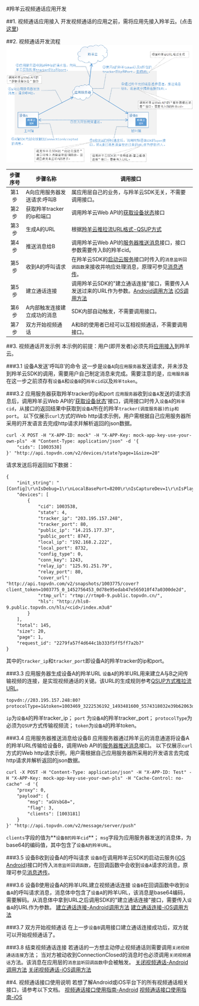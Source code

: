 #羚羊云视频通话应用开发

##1. 视频通话应用接入
开发视频通话的应用之前，需将应用先接入羚羊云。(点击[这里](http://doc.topvdn.com/api/index.html#!public-doc/appfunc_joinup.md))

##2. 视频通话开发流程
![Alt text](./images/appfunc_facetime.png) 

| 步骤序号 | 步骤名称 | 调用接口 |
|:----:| ----    | ----     |
| 第1步   | A向应用服务器发送请求:呼叫B | 属应用层自己的业务，与羚羊云SDK无关，不需要调用接口。 |
| 第2步   | 获取羚羊tracker的ip和端口 | 调用羚羊云Web API的[获取设备状态](http://doc.topvdn.com/api/index.html#!web_api_v2.md#2.1.1_%E6%9F%A5%E8%AF%A2%E8%AE%BE%E5%A4%87%E7%8A%B6%E6%80%81)接口 |
| 第3步 | 生成A的URL | 根据[羚羊云推拉流URL格式-QSUP方式](http://doc.topvdn.com/api/index.html#!public-doc/url_format.md#6_%E6%8E%A8%E6%8B%89%E7%9B%B4%E6%92%AD%E6%B5%81%28QSUP%E6%96%B9%E5%BC%8F%29%E7%A4%BA%E4%BE%8B) |
| 第4步 | 推送消息给B | 调用羚羊云Web API的[服务器推送消息](http://doc.topvdn.com/api/index.html#!web_api_v2.md#2.3.2_%E6%9C%8D%E5%8A%A1%E5%99%A8%E6%8E%A8%E9%80%81%E6%B6%88%E6%81%AF)接口，接口参数需要传入B的羚羊cid。|
| 第5步 | 收到A的呼叫请求 | 在羚羊云SDK的[启动云服务](http://doc.topvdn.com/api/index.html#!public-doc/SDK-iOS/ios_api.md#2.2_%E5%90%AF%E5%8A%A8%E4%BA%91%E6%9C%8D%E5%8A%A1)接口时传入的`消息监听回调函数`来接收并响应处理消息，原理可参见[消息透传](http://doc.topvdn.com/api/index.html#!public-doc/SDK-iOS/ios_guide.md#5.3_%C2%A0%E6%B6%88%E6%81%AF%E9%80%8F%E4%BC%A0)。 |
| 第5步 | 建立通话连接 | 调用羚羊云SDK的"建立通话连接"接口，需要传入A发送过来的URL作为参数。[Android调用方法](http://doc.topvdn.com/api/index.html#!public-doc/SDK-Android/android_api.md#5.3_%E6%89%93%E5%BC%80%E9%93%BE%E6%8E%A5%E5%B9%B6%E6%8E%A8%E9%80%81%E6%95%B0%E6%8D%AE) [iOS调用方法](http://doc.topvdn.com/api/index.html#!public-doc/SDK-iOS/ios_api.md#5.14_%E5%BB%BA%E7%AB%8B%E9%80%9A%E8%AF%9D%E8%BF%9E%E6%8E%A5) |
| 第6步 | A内部触发连接建立成功的消息 | SDK内部自动触发，不需要调用接口。 |
| 第7步 | 双方开始视频通话 | A和B的使用者已经可以互相视频通话，不需要调用接口。 |

##3. 视频通话开发示例
本示例的前提：用户(即开发者)必须先将[应用接入](http://doc.topvdn.com/api/index.html#!public-doc/appfunc_joinup.md)到羚羊云。

###3.1 设备A发送'呼叫B'的命令
这一步是`设备A`向`应用服务器`发送请求，并未涉及到羚羊云SDK的调用，需要用户自己制定消息来完成。需要注意的是，`应用服务器`在这一步之前须存有`设备A`和`设备B`的`羚羊cid`以及`羚羊token`。

###3.2 应用服务器获取羚羊tracker的ip和port
`应用服务器`收到`设备A`发送的请求消息后，调用羚羊云Web API的'[获取设备状态](http://doc.topvdn.com/api/index.html#!web_api_v2.md#2.1.1_%E6%9F%A5%E8%AF%A2%E8%AE%BE%E5%A4%87%E7%8A%B6%E6%80%81)'接口，调用接口时传入`设备A`的`羚羊cid`，从接口的返回结果中获取到`设备A`所在的羚羊`tracker(调度服务器)的ip和port`。
以下仅展示`curl`方式的Web http请求示例，用户需根据自己应用服务器所采用的开发语言去完成http请求并解析返回的json数据。
```
curl -X POST -H "X-APP-ID: mock" -H "X-APP-Key: mock-app-key-use-your-own-pls" -H "Content-Type: application/json" -d '{
    "cids": [1003538]
}' "http://api.topvdn.com/v2/devices/state?page=1&size=20"
```
请求发送后将返回如下数据：
```
{
    "init_string": "[Config]\r\nIsDebug=1\r\nLocalBasePort=8200\r\nIsCaptureDev=1\r\nIsPlayDev=1\r\nUdpSendInterval=2\r\n[Tracker]\r\nCount=3\r\nIP1=121.42.156.148\r\nPort1=80\r\nIP2=182.254.149.39\r\nPort2=80\r\nIP3=203.195.157.248\r\nPort3=80\r\n[LogServer]\r\nCount=1\r\nIP1=223.202.103.147\r\nPort1=80",
    "devices": [
        {
            "cid": 1003538,
            "state": 4,
            "tracker_ip": "203.195.157.248",
            "tracker_port": 80,
            "public_ip": "14.215.177.37",
            "public_port": 8747,
            "local_ip": "192.168.2.222",
            "local_port": 8732,
            "config_type": 0,
            "conn_key": 1243,
            "relay_ip": "125.91.251.79",
            "relay_port": 80,
            "cover_url": "http://api.topvdn.com/v2/snapshots/1003775/cover?client_token=1003775_0_1452756453_0d78e95edab47e565010f47a0300de2d",
            "rtmp_url": "rtmp://rtmp0-9.public.topvdn.cn/",
            "hls": "http://hls0-9.public.topvdn.cn/hls/<cid>/index.m3u8"
        }
    ],
    "total": 145,
    "size": 20,
    "page": 1,
    "request_id": "2279fa57f4d644c1b333f5ff5ff7a2b7"
}
```
其中的`tracker_ip`和`tracker_port`即设备A的羚羊tracker的ip和port。

###3.3 应用服务器生成设备A的羚羊URL
`设备A`的羚羊URL用来建立A与B之间传输视频的连接，是实现视频通话的关键。该URL的生成规则参考[QSUP方式推拉流URL](http://doc.topvdn.com/api/index.html#!public-doc/url_format.md#6_%E6%8E%A8%E6%8B%89%E7%9B%B4%E6%92%AD%E6%B5%81%28QSUP%E6%96%B9%E5%BC%8F%29%E7%A4%BA%E4%BE%8B)。
```
topvdn://203.195.157.248:80?protocolType=1&token=1003469_3222536192_1493481600_5574318032e39b62063d98e6bff50069
```
`ip`为`设备A`的羚羊tracker_ip；
`port` 为`设备A`的羚羊tracker_port；
`protocolType`为必须为`QSUP`方式传输视频流；
`token`为`设备A`的羚羊token。

###3.4 应用服务器推送消息给设备B
应用服务器通过羚羊云的消息通道将设备A的羚羊URL传输给设备B，调用Web API的[服务器推送消息](http://doc.topvdn.com/api/index.html#!web_api_v2.md#2.3.2_%E6%9C%8D%E5%8A%A1%E5%99%A8%E6%8E%A8%E9%80%81%E6%B6%88%E6%81%AF)接口。
以下仅展示`curl`方式的Web http请求示例，用户需根据自己应用服务器所采用的开发语言去完成http请求并解析返回的json数据。
```
curl -X POST -H "Content-Type: application/json" -H "X-APP-ID: Test" -H "X-APP-Key: mock-app-key-use-your-own-pls" -H "Cache-Control: no-cache" -d '{
    "proxy": 0,
    "payload": {
        "msg": "aGVsbG8=",
        "flag": 3,
        "clients": [1003181]
    }
}' "http://api.topvdn.com/v2/message/server/push"
```
`clients`字段的值为**`设备B的羚羊cid`**；
`msg`字段为应用服务器发送的消息体，为base64的编码值，其中包含了`设备A的羚羊URL`。

###3.5 设备B收到设备A的呼叫请求
`设备B`在调用羚羊云SDK的启动云服务([iOS](http://doc.topvdn.com/api/index.html#!public-doc/SDK-iOS/ios_api.md#2.2_%E5%90%AF%E5%8A%A8%E4%BA%91%E6%9C%8D%E5%8A%A1) [Android](http://doc.topvdn.com/api/index.html#!public-doc/SDK-Android/android_api.md#2_%E4%BA%91%E6%9C%8D%E5%8A%A1%E6%8E%A5%E5%8F%A3))接口时传入`消息监听回调函数`，在回调函数中会收到`设备A`请求的消息，原理可参见[消息透传](http://doc.topvdn.com/api/index.html#!public-doc/SDK-iOS/ios_guide.md#5.3_%C2%A0%E6%B6%88%E6%81%AF%E9%80%8F%E4%BC%A0)。

###3.6 设备B使用设备A的羚羊URL建立视频通话连接
`设备B`在回调函数中收到`设备A`的呼叫请求消息，消息体中包含了`设备A`的羚羊URL，该消息是base64编码，需要解码。从消息体中拿到URL之后调用SDK的"建立通话连接"接口，需要传入`设备A`的URL作为参数。
[建立通话连接-Android调用方法](http://doc.topvdn.com/api/index.html#!public-doc/SDK-Android/android_api.md#5.3_%E6%89%93%E5%BC%80%E9%93%BE%E6%8E%A5%E5%B9%B6%E6%8E%A8%E9%80%81%E6%95%B0%E6%8D%AE)
[建立通话连接-iOS调用方法](http://doc.topvdn.com/api/index.html#!public-doc/SDK-iOS/ios_api.md#5.14_%E5%BB%BA%E7%AB%8B%E9%80%9A%E8%AF%9D%E8%BF%9E%E6%8E%A5)

###3.7 双方开始视频通话
在上一步`设备B`调用接口建立通话连接成功后，双方就可以开始视频通话了。

###3.8 结束视频通话连接
若通话的一方想主动停止视频通话则需要调用`关闭视频通话连接`方法；
当对方被动收到ConnectionClosed的消息时也必须调用`关闭视频通话`方法。该消息在应用层的`消息监听回调函数`中会被触发。
[关闭视频通话-Android调用方法](http://doc.topvdn.com/api/index.html#!public-doc/SDK-Android/android_api.md#5.4_%E6%96%AD%E5%BC%80%E8%BF%9E%E6%8E%A5)
[关闭视频通话-iOS调用方法](http://doc.topvdn.com/api/index.html#!public-doc/SDK-iOS/ios_api.md#5.15_%E5%85%B3%E9%97%AD%E9%80%9A%E8%AF%9D%E8%BF%9E%E6%8E%A5)

##4. 视频通话接口使用说明
若想了解Android或iOS平台下的所有视频通话相关接口，请参考以下文档。
[视频通话接口使用指南-Android](http://doc.topvdn.com/api/index.html#!public-doc/SDK-Android/android_guide.md#5.6_%C2%A0%E8%A7%86%E9%A2%91%E9%80%9A%E8%AF%9D)
[视频通话接口使用指南-iOS](http://doc.topvdn.com/api/index.html#!public-doc/SDK-iOS/ios_guide.md#5.6_%C2%A0%E8%A7%86%E9%A2%91%E9%80%9A%E8%AF%9D)
